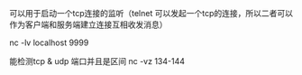 可以用于启动一个tcp连接的监听（telnet 可以发起一个tcp的连接，所以二者可以作为客户端和服务端建立连接互相收发消息）

nc -lv localhost 9999

能检测tcp & udp 端口并且是区间
nc -vz <ip> 134-144